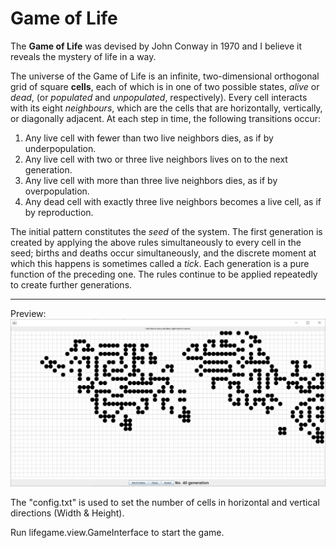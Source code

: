 # Game of Life

The **Game of Life** was devised by John Conway in 1970 and I believe it reveals the mystery of life in a way.

The universe of the Game of Life is an infinite, two-dimensional orthogonal grid of square **cells**, each of which is in one of two possible states, *alive* or *dead*, (or *populated* and *unpopulated*, respectively). Every cell interacts with its eight *neighbours*, which are the cells that are horizontally, vertically, or diagonally adjacent. At each step in time, the following transitions occur:

1. Any live cell with fewer than two live neighbors dies, as if by underpopulation.
2. Any live cell with two or three live neighbors lives on to the next generation.
3. Any live cell with more than three live neighbors dies, as if by overpopulation.
4. Any dead cell with exactly three live neighbors becomes a live cell, as if by reproduction.

The initial pattern constitutes the *seed* of the system. The first generation is created by applying the above rules simultaneously to every cell in the seed; births and deaths occur simultaneously, and the discrete moment at which this happens is sometimes called a *tick*. Each generation is a pure function of the preceding one. The rules continue to be applied repeatedly to create further generations.

-------------

Preview:
![Game Preview](https://github.com/Avicii4/lifegame/blob/master/src/preview.jpg)

The "config.txt" is used to set the number of cells in horizontal and vertical directions (Width & Height).

Run lifegame.view.GameInterface to start the game.

